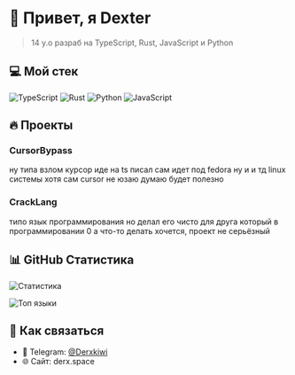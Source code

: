 # 🚀 Привет, я Dexter 

> 14 y.o разраб на TypeScript, Rust, JavaScript и Python

## 💻 Мой стек

![TypeScript](https://img.shields.io/badge/-TypeScript-3178C6?style=flat-square&logo=typescript&logoColor=white)
![Rust](https://img.shields.io/badge/-Rust-000000?style=flat-square&logo=rust&logoColor=white)
![Python](https://img.shields.io/badge/-Python-3776AB?style=flat-square&logo=python&logoColor=white)
![JavaScript](https://img.shields.io/badge/-JavaScript-F7DF1E?style=flat-square&logo=javascript&logoColor=black)

## 🔥 Проекты



### CursorBypass
ну типа взлом курсор иде на ts писал сам идет под fedora ну и и тд linux системы хотя сам cursor не юзаю думаю будет полезно 

### CrackLang
типо язык программирования но делал его чисто для друга который в программировании 0 а что-то делать хочется, проект не серьёзный 

## 📊 GitHub Статистика

![Статистика](https://github-readme-stats.vercel.app/api?username=derxanax&show_icons=true&theme=radical)

![Топ языки](https://github-readme-stats.vercel.app/api/top-langs/?username=derxanax&layout=compact&theme=radical)

## 📱 Как связаться

- 💬 Telegram: [@Derxkiwi](https://t.me/Derxkiwi)
- 🌐 Сайт: derx.space
